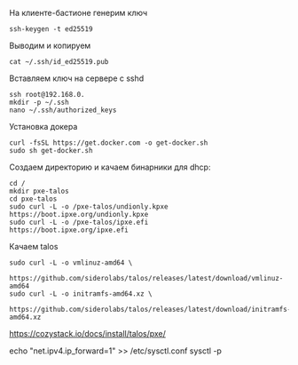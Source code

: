 
На клиенте-бастионе генерим ключ
```
ssh-keygen -t ed25519
```
Выводим и копируем 
```
cat ~/.ssh/id_ed25519.pub
```

Вставляем ключ на сервере с sshd
```
ssh root@192.168.0.
mkdir -p ~/.ssh
nano ~/.ssh/authorized_keys
```

Установка докера
``` 
curl -fsSL https://get.docker.com -o get-docker.sh
sudo sh get-docker.sh
```
Создаем директорию и качаем бинарники для dhcp:
```
cd /
mkdir pxe-talos
cd pxe-talos
sudo curl -L -o /pxe-talos/undionly.kpxe  https://boot.ipxe.org/undionly.kpxe
sudo curl -L -o /pxe-talos/ipxe.efi      https://boot.ipxe.org/ipxe.efi
```

Качаем talos 
```
sudo curl -L -o vmlinuz-amd64 \
  https://github.com/siderolabs/talos/releases/latest/download/vmlinuz-amd64
sudo curl -L -o initramfs-amd64.xz \
  https://github.com/siderolabs/talos/releases/latest/download/initramfs-amd64.xz
```

https://cozystack.io/docs/install/talos/pxe/



echo "net.ipv4.ip_forward=1" >> /etc/sysctl.conf
sysctl -p
